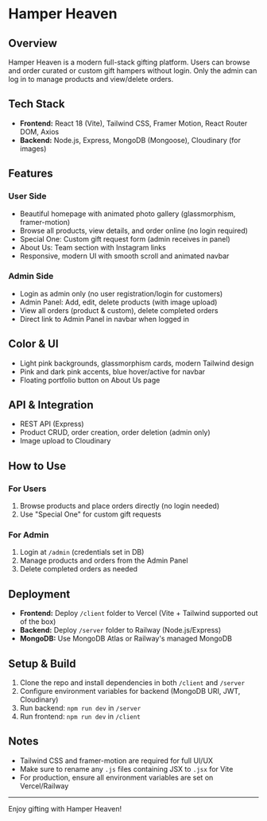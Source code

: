 # Hamper Heaven

## Overview

Hamper Heaven is a modern full-stack gifting platform. Users can browse and order curated or custom gift hampers without login. Only the admin can log in to manage products and view/delete orders.

## Tech Stack

- **Frontend:** React 18 (Vite), Tailwind CSS, Framer Motion, React Router DOM, Axios
- **Backend:** Node.js, Express, MongoDB (Mongoose), Cloudinary (for images)

## Features

### User Side

- Beautiful homepage with animated photo gallery (glassmorphism, framer-motion)
- Browse all products, view details, and order online (no login required)
- Special One: Custom gift request form (admin receives in panel)
- About Us: Team section with Instagram links
- Responsive, modern UI with smooth scroll and animated navbar

### Admin Side

- Login as admin only (no user registration/login for customers)
- Admin Panel: Add, edit, delete products (with image upload)
- View all orders (product & custom), delete completed orders
- Direct link to Admin Panel in navbar when logged in

## Color & UI

- Light pink backgrounds, glassmorphism cards, modern Tailwind design
- Pink and dark pink accents, blue hover/active for navbar
- Floating portfolio button on About Us page

## API & Integration

- REST API (Express)
- Product CRUD, order creation, order deletion (admin only)
- Image upload to Cloudinary

## How to Use

### For Users

1. Browse products and place orders directly (no login needed)
2. Use "Special One" for custom gift requests

### For Admin

1. Login at `/admin` (credentials set in DB)
2. Manage products and orders from the Admin Panel
3. Delete completed orders as needed

## Deployment

- **Frontend:** Deploy `/client` folder to Vercel (Vite + Tailwind supported out of the box)
- **Backend:** Deploy `/server` folder to Railway (Node.js/Express)
- **MongoDB:** Use MongoDB Atlas or Railway's managed MongoDB

## Setup & Build

1. Clone the repo and install dependencies in both `/client` and `/server`
2. Configure environment variables for backend (MongoDB URI, JWT, Cloudinary)
3. Run backend: `npm run dev` in `/server`
4. Run frontend: `npm run dev` in `/client`

## Notes

- Tailwind CSS and framer-motion are required for full UI/UX
- Make sure to rename any `.js` files containing JSX to `.jsx` for Vite
- For production, ensure all environment variables are set on Vercel/Railway

---

Enjoy gifting with Hamper Heaven!
